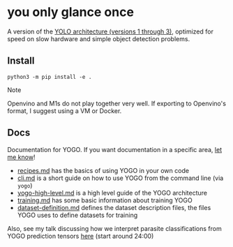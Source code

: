 # you only glance once

A version of the [YOLO architecture (versions 1 through 3)](https://pjreddie.com/darknet/yolo/), optimized for speed on slow hardware and simple object detection problems.

## Install

```console
python3 -m pip install -e .
```

> [!NOTE]
> Openvino and M1s do not play together very well. If exporting to Openvino's format, I suggest using a VM or Docker.

## Docs

Documentation for YOGO. If you want documentation in a specific area, [let me know](https://github.com/czbiohub-sf/yogo/issues/new)!

- [recipes.md](docs/recipes.md) has the basics of using YOGO in your own code
- [cli.md](docs/cli.md) is a short guide on how to use YOGO from the command line (via `yogo`)
- [yogo-high-level.md](docs/yogo-high-level.md) is a high level guide of the YOGO architecture
- [training.md](docs/training.md) has some basic information about training YOGO
- [dataset-definition.md](docs/dataset-definition.md) defines the dataset description files, the files YOGO uses to define datasets for training

Also, see my talk discussing how we interpret parasite classifications from YOGO prediction tensors [here](https://drive.google.com/file/d/1S5UZEGtEtVwHKBzKIGvCUJlRAFgw-b9H/view) (start around 24:00)
